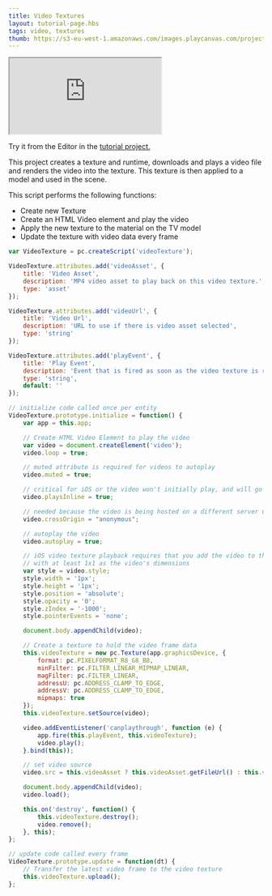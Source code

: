 ```yaml
---
title: Video Textures
layout: tutorial-page.hbs
tags: video, textures
thumb: https://s3-eu-west-1.amazonaws.com/images.playcanvas.com/projects/12/405850/WEKRBI-image-75.jpg
---
```


<iframe loading="lazy" src="https://playcanv.as/p/6wt5T87E/" title="Video Textures"></iframe>

Try it from the Editor in the [tutorial project.][1]

This project creates a texture and runtime, downloads and plays a video file and renders the video into the texture. This texture is then applied to a model and used in the scene.

This script performs the following functions:

* Create new Texture
* Create an HTML Video element and play the video
* Apply the new texture to the material on the TV model
* Update the texture with video data every frame

```javascript
var VideoTexture = pc.createScript('videoTexture');

VideoTexture.attributes.add('videoAsset', {
    title: 'Video Asset',
    description: 'MP4 video asset to play back on this video texture.',
    type: 'asset'
});

VideoTexture.attributes.add('videoUrl', {
    title: 'Video Url',
    description: 'URL to use if there is video asset selected',
    type: 'string'
});

VideoTexture.attributes.add('playEvent', {
    title: 'Play Event',
    description: 'Event that is fired as soon as the video texture is ready to play.',
    type: 'string',
    default: ''
});

// initialize code called once per entity
VideoTexture.prototype.initialize = function() {
    var app = this.app;

    // Create HTML Video Element to play the video
    var video = document.createElement('video');
    video.loop = true;

    // muted attribute is required for videos to autoplay
    video.muted = true;

    // critical for iOS or the video won't initially play, and will go fullscreen when playing
    video.playsInline = true;

    // needed because the video is being hosted on a different server url
    video.crossOrigin = "anonymous";

    // autoplay the video
    video.autoplay = true;

    // iOS video texture playback requires that you add the video to the DOMParser
    // with at least 1x1 as the video's dimensions
    var style = video.style;
    style.width = '1px';
    style.height = '1px';
    style.position = 'absolute';
    style.opacity = '0';
    style.zIndex = '-1000';
    style.pointerEvents = 'none';

    document.body.appendChild(video);

    // Create a texture to hold the video frame data
    this.videoTexture = new pc.Texture(app.graphicsDevice, {
        format: pc.PIXELFORMAT_R8_G8_B8,
        minFilter: pc.FILTER_LINEAR_MIPMAP_LINEAR,
        magFilter: pc.FILTER_LINEAR,
        addressU: pc.ADDRESS_CLAMP_TO_EDGE,
        addressV: pc.ADDRESS_CLAMP_TO_EDGE,
        mipmaps: true
    });
    this.videoTexture.setSource(video);

    video.addEventListener('canplaythrough', function (e) {
        app.fire(this.playEvent, this.videoTexture);
        video.play();
    }.bind(this));

    // set video source
    video.src = this.videoAsset ? this.videoAsset.getFileUrl() : this.videoUrl;

    document.body.appendChild(video);
    video.load();

    this.on('destroy', function() {
        this.videoTexture.destroy();
        video.remove();
    }, this);
};

// update code called every frame
VideoTexture.prototype.update = function(dt) {
    // Transfer the latest video frame to the video texture
    this.videoTexture.upload();
};
```

[1]: https://playcanvas.com/project/405850
